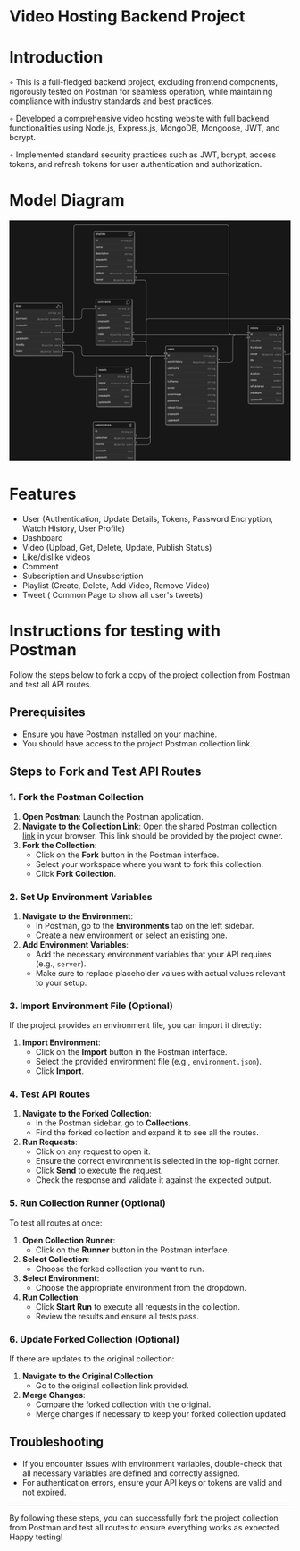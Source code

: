 # Video Hosting Backend Project

# Introduction

◦ This is a full-fledged backend project, excluding frontend components, rigorously tested on Postman for seamless
operation, while maintaining compliance with industry standards and best practices.

◦ Developed a comprehensive video hosting website with full backend functionalities using Node.js, Express.js,
MongoDB, Mongoose, JWT, and bcrypt.

◦ Implemented standard security practices such as JWT, bcrypt, access tokens, and refresh tokens for user authentication
and authorization.

# Model Diagram

![WavePlay Model](public/assets/diagram-export-28-06-2024-19_04_10.png)


# Features

- User (Authentication, Update Details, Tokens, Password Encryption, Watch History, User Profile)
- Dashboard
- Video (Upload, Get, Delete, Update, Publish Status)
- Like/dislike videos
- Comment
- Subscription and Unsubscription 
- Playlist (Create, Delete, Add Video, Remove Video)
- Tweet ( Common Page to show all  user's tweets)

# Instructions for testing with Postman

Follow the steps below to fork a copy of the project collection from Postman and test all API routes.

## Prerequisites

- Ensure you have [Postman](https://www.postman.com/downloads/) installed on your machine.
- You should have access to the project Postman collection link.

## Steps to Fork and Test API Routes

### 1. Fork the Postman Collection

1. **Open Postman**: Launch the Postman application.
2. **Navigate to the Collection Link**: Open the shared Postman collection [link](https://elements.getpostman.com/redirect?entityId=31853383-989137d4-7b56-487f-83ed-9e0ced232422&entityType=collection) in your browser. This link should be provided by the project owner.
3. **Fork the Collection**:
   - Click on the **Fork** button in the Postman interface.
   - Select your workspace where you want to fork this collection.
   - Click **Fork Collection**.

     
### 2. Set Up Environment Variables

1. **Navigate to the Environment**:
   - In Postman, go to the **Environments** tab on the left sidebar.
   - Create a new environment or select an existing one.
2. **Add Environment Variables**:
   - Add the necessary environment variables that your API requires (e.g., `server`).
   - Make sure to replace placeholder values with actual values relevant to your setup.

### 3. Import Environment File (Optional)

If the project provides an environment file, you can import it directly:

1. **Import Environment**:
   - Click on the **Import** button in the Postman interface.
   - Select the provided environment file (e.g., `environment.json`).
   - Click **Import**.

### 4. Test API Routes

1. **Navigate to the Forked Collection**:
   - In the Postman sidebar, go to **Collections**.
   - Find the forked collection and expand it to see all the routes.
2. **Run Requests**:
   - Click on any request to open it.
   - Ensure the correct environment is selected in the top-right corner.
   - Click **Send** to execute the request.
   - Check the response and validate it against the expected output.

### 5. Run Collection Runner (Optional)

To test all routes at once:

1. **Open Collection Runner**:
   - Click on the **Runner** button in the Postman interface.
2. **Select Collection**:
   - Choose the forked collection you want to run.
3. **Select Environment**:
   - Choose the appropriate environment from the dropdown.
4. **Run Collection**:
   - Click **Start Run** to execute all requests in the collection.
   - Review the results and ensure all tests pass.

### 6. Update Forked Collection (Optional)

If there are updates to the original collection:

1. **Navigate to the Original Collection**:
   - Go to the original collection link provided.
2. **Merge Changes**:
   - Compare the forked collection with the original.
   - Merge changes if necessary to keep your forked collection updated.

## Troubleshooting

- If you encounter issues with environment variables, double-check that all necessary variables are defined and correctly assigned.
- For authentication errors, ensure your API keys or tokens are valid and not expired.

---

By following these steps, you can successfully fork the project collection from Postman and test all routes to ensure everything works as expected. Happy testing!


